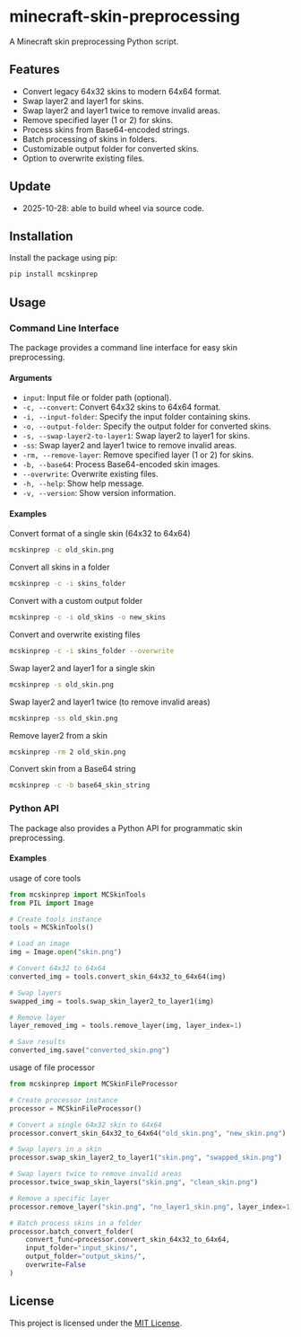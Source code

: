 # minecraft-skin-preprocessing

A Minecraft skin preprocessing Python script.

## Features

- Convert legacy 64x32 skins to modern 64x64 format.
- Swap layer2 and layer1 for skins.
- Swap layer2 and layer1 twice to remove invalid areas.
- Remove specified layer (1 or 2) for skins.
- Process skins from Base64-encoded strings.
- Batch processing of skins in folders.
- Customizable output folder for converted skins.
- Option to overwrite existing files.

## Update

- 2025-10-28: able to build wheel via source code.

## Installation

Install the package using pip:

```bash
pip install mcskinprep
```

## Usage

### Command Line Interface

The package provides a command line interface for easy skin preprocessing.

#### Arguments

- `input`: Input file or folder path (optional).
- `-c, --convert`: Convert 64x32 skins to 64x64 format.
- `-i, --input-folder`: Specify the input folder containing skins.
- `-o, --output-folder`: Specify the output folder for converted skins.
- `-s, --swap-layer2-to-layer1`: Swap layer2 to layer1 for skins.
- `-ss`: Swap layer2 and layer1 twice to remove invalid areas.
- `-rm, --remove-layer`: Remove specified layer (1 or 2) for skins.
- `-b, --base64`: Process Base64-encoded skin images.
- `--overwrite`: Overwrite existing files.
- `-h, --help`: Show help message.
- `-v, --version`: Show version information.

#### Examples
Convert format of a single skin (64x32 to 64x64)
```bash
mcskinprep -c old_skin.png
```

Convert all skins in a folder
```bash
mcskinprep -c -i skins_folder
```

Convert with a custom output folder
```bash
mcskinprep -c -i old_skins -o new_skins
```

Convert and overwrite existing files
```bash
mcskinprep -c -i skins_folder --overwrite
```

Swap layer2 and layer1 for a single skin
```bash
mcskinprep -s old_skin.png
```

Swap layer2 and layer1 twice (to remove invalid areas)
```bash
mcskinprep -ss old_skin.png
```

Remove layer2 from a skin
```bash
mcskinprep -rm 2 old_skin.png
```

Convert skin from a Base64 string
```bash
mcskinprep -c -b base64_skin_string
```

### Python API

The package also provides a Python API for programmatic skin preprocessing.

#### Examples
usage of core tools
```python
from mcskinprep import MCSkinTools
from PIL import Image

# Create tools instance
tools = MCSkinTools()

# Load an image
img = Image.open("skin.png")

# Convert 64x32 to 64x64
converted_img = tools.convert_skin_64x32_to_64x64(img)

# Swap layers
swapped_img = tools.swap_skin_layer2_to_layer1(img)

# Remove layer
layer_removed_img = tools.remove_layer(img, layer_index=1)

# Save results
converted_img.save("converted_skin.png")

```
usage of file processor 

```python
from mcskinprep import MCSkinFileProcessor

# Create processor instance
processor = MCSkinFileProcessor()

# Convert a single 64x32 skin to 64x64
processor.convert_skin_64x32_to_64x64("old_skin.png", "new_skin.png")

# Swap layers in a skin
processor.swap_skin_layer2_to_layer1("skin.png", "swapped_skin.png")

# Swap layers twice to remove invalid areas
processor.twice_swap_skin_layers("skin.png", "clean_skin.png")

# Remove a specific layer
processor.remove_layer("skin.png", "no_layer1_skin.png", layer_index=1)

# Batch process skins in a folder
processor.batch_convert_folder(
    convert_func=processor.convert_skin_64x32_to_64x64,
    input_folder="input_skins/",
    output_folder="output_skins/",
    overwrite=False
)
```

## License

This project is licensed under the [MIT License](LICENSE).